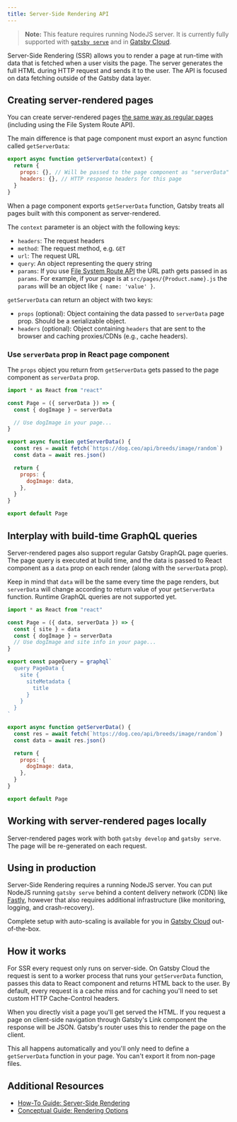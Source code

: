 ```yaml
---
title: Server-Side Rendering API
---
```


> **Note:** This feature requires running NodeJS server.
> It is currently fully supported with [`gatsby serve`](/docs/reference/gatsby-cli/#serve) and in [Gatsby Cloud](/products/cloud/).

Server-Side Rendering (SSR) allows you to render a page at run-time with data that is fetched when a user visits the page.
The server generates the full HTML during HTTP request and sends it to the user. The API is focused on data fetching outside of the Gatsby data layer.

## Creating server-rendered pages

You can create server-rendered pages [the same way as regular pages](/docs/reference/routing/creating-routes/) (including using the File System Route API).

The main difference is that page component must export an async function called `getServerData`:

```js:title=src/pages/my-first-ssr-page.js
export async function getServerData(context) {
  return {
    props: {}, // Will be passed to the page component as "serverData" prop
    headers: {}, // HTTP response headers for this page
  }
}
```

When a page component exports `getServerData` function, Gatsby treats all pages built with this component
as server-rendered.

The `context` parameter is an object with the following keys:

- `headers`: The request headers
- `method`: The request method, e.g. `GET`
- `url`: The request URL
- `query`: An object representing the query string
- `params`: If you use [File System Route API](/docs/reference/routing/file-system-route-api/) the URL path gets passed in as `params`. For example, if your page is at `src/pages/{Product.name}.js` the `params` will be an object like `{ name: 'value' }`.

`getServerData` can return an object with two keys:

- `props` (optional): Object containing the data passed to `serverData` page prop. Should be a serializable object.
- `headers` (optional): Object containing `headers` that are sent to the browser and caching proxies/CDNs (e.g., cache headers).

### Use `serverData` prop in React page component

The `props` object you return from `getServerData` gets passed to the page component as `serverData` prop.

```js:title=src/pages/get-random-dog.js
import * as React from "react"

const Page = ({ serverData }) => {
  const { dogImage } = serverData

  // Use dogImage in your page...
}

export async function getServerData() {
  const res = await fetch(`https://dog.ceo/api/breeds/image/random`)
  const data = await res.json()

  return {
    props: {
      dogImage: data,
    },
  }
}

export default Page
```

## Interplay with build-time GraphQL queries

Server-rendered pages also support regular Gatsby GraphQL page queries. The page query is executed at build time,
and the data is passed to React component as a `data` prop on each render (along with the `serverData` prop).

Keep in mind that `data` will be the same every time the page renders, but `serverData` will change according to return value of your `getServerData` function.
Runtime GraphQL queries are not supported yet.

```js:title=src/pages/get-random-dog.js
import * as React from "react"

const Page = ({ data, serverData }) => {
  const { site } = data
  const { dogImage } = serverData
  // Use dogImage and site info in your page...
}

export const pageQuery = graphql`
  query PageData {
    site {
      siteMetadata {
        title
      }
    }
  }
`

export async function getServerData() {
  const res = await fetch(`https://dog.ceo/api/breeds/image/random`)
  const data = await res.json()

  return {
    props: {
      dogImage: data,
    },
  }
}

export default Page
```

## Working with server-rendered pages locally

Server-rendered pages work with both `gatsby develop` and `gatsby serve`. The page will be
re-generated on each request.

## Using in production

Server-Side Rendering requires a running NodeJS server. You can put NodeJS running `gatsby serve`
behind a content delivery network (CDN) like [Fastly](https://www.fastly.com/), however that also requires additional infrastructure (like monitoring, logging, and crash-recovery).

Complete setup with auto-scaling is available for you in [Gatsby Cloud](/products/cloud/) out-of-the-box.

## How it works

For SSR every request only runs on server-side. On Gatsby Cloud the request is sent to a worker process that runs your `getServerData` function, passes this data to React component and returns HTML back to the user. By default, every request is a cache miss and for caching you'll need to set custom HTTP Cache-Control headers.

When you directly visit a page you'll get served the HTML. If you request a page on client-side navigation through Gatsby's Link component the response will be JSON. Gatsby's router uses this to render the page on the client.

This all happens automatically and you'll only need to define a `getServerData` function in your page. You can't export it from non-page files.

## Additional Resources

- [How-To Guide: Server-Side Rendering](/docs/how-to/rendering-options/using-server-side-rendering/)
- [Conceptual Guide: Rendering Options](/docs/conceptual/rendering-options/)

